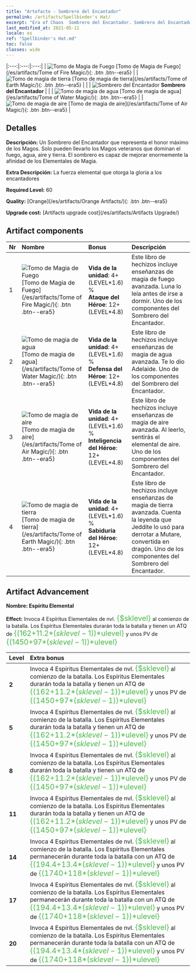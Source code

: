 ```yaml
---
title: "Artefacto - Sombrero del Encantador"
permalink: /artifacts/Spellbinder's Hat/
excerpt: "Era of Chaos  Sombrero del Encantador. Sombrero del Encantador Un Sombrero del Encantador que representa el honor máximo de los Magos. Solo pueden llevarlo los Magos veteranos que dominan el fuego, agua, aire y tierra. El sombrero es capaz de mejorar enormemente la afinidad de los Elementales de Magia."
last_modified_at: 2021-05-11
locale: es
ref: "Spellbinder's Hat.md"
toc: false
classes: wide
---
```


  |:---:|:---:|:---:| 
  | ![Tomo de Magia de Fuego](/images/t/artifact_40461.png) [Tomo de Magia de Fuego](/es/artifacts/Tome of Fire Magic/){: .btn .btn--era5} |   | ![Tomo de magia de tierra](/images/t/artifact_40464.png) [Tomo de magia de tierra](/es/artifacts/Tome of Earth Magic/){: .btn .btn--era5} | 
  |   | ![Sombrero del Encantador](/images/t/icon_artifact_46.png) **Sombrero del Encantador** |  | 
  | ![Tomo de magia de agua](/images/t/artifact_40462.png) [Tomo de magia de agua](/es/artifacts/Tome of Water Magic/){: .btn .btn--era5} |   | ![Tomo de magia de aire](/images/t/artifact_40463.png) [Tomo de magia de aire](/es/artifacts/Tome of Air Magic/){: .btn .btn--era5} | 


## Detalles

 **Descripción:** Un Sombrero del Encantador que representa el honor máximo de los Magos. Solo pueden llevarlo los Magos veteranos que dominan el fuego, agua, aire y tierra. El sombrero es capaz de mejorar enormemente la afinidad de los Elementales de Magia.

 **Extra Descripción:** La fuerza elemental que otorga la gloria a los encantadores

 **Required Level:** 60

 **Quality:** [Orange](/es/artifacts/Orange Artifacts/){: .btn .btn--era5}

 **Upgrade cost:** [Artifacts upgrade cost](/es/artifacts/Artifacts Upgrade/)



## Artifact components

  | Nr |    Nombre    |   Bonus | Descripción | 
  |:---|:-----------|:--------|:------------| 
  | 1 | ![Tomo de Magia de Fuego](/images/t/artifact_40461.png) [Tomo de Magia de Fuego](/es/artifacts/Tome of Fire Magic/){: .btn .btn--era5} | **Vida de la unidad**: 4+(LEVEL\*1.6) %<br/>**Ataque del Héroe**: 12+(LEVEL\*4.8) | Este libro de hechizos incluye enseñanzas de magia de fuego avanzada. Luna lo leía antes de irse a dormir. Uno de los componentes del Sombrero del Encantador. | 
  | 2 | ![Tomo de magia de agua](/images/t/artifact_40462.png) [Tomo de magia de agua](/es/artifacts/Tome of Water Magic/){: .btn .btn--era5} | **Vida de la unidad**: 4+(LEVEL\*1.6) %<br/>**Defensa del Héroe**: 12+(LEVEL\*4.8) | Este libro de hechizos incluye enseñanzas de magia de agua avanzada. Te lo dio Adelaide. Uno de los componentes del Sombrero del Encantador. | 
  | 3 | ![Tomo de magia de aire](/images/t/artifact_40463.png) [Tomo de magia de aire](/es/artifacts/Tome of Air Magic/){: .btn .btn--era5} | **Vida de la unidad**: 4+(LEVEL\*1.6) %<br/>**Inteligencia del Héroe**: 12+(LEVEL\*4.8) | Este libro de hechizos incluye enseñanzas de magia de aire avanzada. Al leerlo, sentirás el elemental de aire. Uno de los componentes del Sombrero del Encantador. | 
  | 4 | ![Tomo de magia de tierra](/images/t/artifact_40464.png) [Tomo de magia de tierra](/es/artifacts/Tome of Earth Magic/){: .btn .btn--era5} | **Vida de la unidad**: 4+(LEVEL\*1.6) %<br/>**Sabiduría del Héroe**: 12+(LEVEL\*4.8) | Este libro de hechizos incluye enseñanzas de magia de tierra avanzada. Cuenta la leyenda que Jeddite lo usó para derrotar a Mutare, convertida en dragón. Uno de los componentes del Sombrero del Encantador. | 


## Artifact Advancement

 **Nombre: Espíritu Elemental**

 **Effect:** Invoca 4 Espíritus Elementales de nvl. <span style="color: #48b946;font-size:20px">{$sklevel}</span> al comienzo de la batalla. Los Espíritus Elementales durarán toda la batalla y tienen un ATQ de <span style="color: #48b946;font-size:20px">{(162+11.2*($sklevel-1))*$ulevel}</span> y unos PV de <span style="color: #48b946;font-size:20px">{(1450+97*($sklevel-1))*$ulevel}</span>

  |  Level  |    Extra bonus  | 
  |:--------|:----------------| 
  | **2** | Invoca 4 Espíritus Elementales de nvl. <span style="color: #48b946;font-size:20px">{$sklevel}</span> al comienzo de la batalla. Los Espíritus Elementales durarán toda la batalla y tienen un ATQ de <span style="color: #48b946;font-size:20px">{(162+11.2*($sklevel-1))*$ulevel}</span> y unos PV de <span style="color: #48b946;font-size:20px">{(1450+97*($sklevel-1))*$ulevel}</span> | 
  | **5** | Invoca 4 Espíritus Elementales de nvl. <span style="color: #48b946;font-size:20px">{$sklevel}</span> al comienzo de la batalla. Los Espíritus Elementales durarán toda la batalla y tienen un ATQ de <span style="color: #48b946;font-size:20px">{(162+11.2*($sklevel-1))*$ulevel}</span> y unos PV de <span style="color: #48b946;font-size:20px">{(1450+97*($sklevel-1))*$ulevel}</span> | 
  | **8** | Invoca 4 Espíritus Elementales de nvl. <span style="color: #48b946;font-size:20px">{$sklevel}</span> al comienzo de la batalla. Los Espíritus Elementales durarán toda la batalla y tienen un ATQ de <span style="color: #48b946;font-size:20px">{(162+11.2*($sklevel-1))*$ulevel}</span> y unos PV de <span style="color: #48b946;font-size:20px">{(1450+97*($sklevel-1))*$ulevel}</span> | 
  | **11** | Invoca 4 Espíritus Elementales de nvl. <span style="color: #48b946;font-size:20px">{$sklevel}</span> al comienzo de la batalla. Los Espíritus Elementales durarán toda la batalla y tienen un ATQ de <span style="color: #48b946;font-size:20px">{(162+11.2*($sklevel-1))*$ulevel}</span> y unos PV de <span style="color: #48b946;font-size:20px">{(1450+97*($sklevel-1))*$ulevel}</span> | 
  | **14** | Invoca 4 Espíritus Elementales de nvl. <span style="color: #48b946;font-size:20px">{$sklevel}</span> al comienzo de la batalla. Los Espíritus Elementales permanecerán durante toda la batalla con un ATQ de <span style="color: #48b946;font-size:20px">{(194.4+13.4*($sklevel-1))*$ulevel}</span> y unos PV de <span style="color: #48b946;font-size:20px">{(1740+118*($sklevel-1))*$ulevel}</span> | 
  | **17** | Invoca 4 Espíritus Elementales de nvl. <span style="color: #48b946;font-size:20px">{$sklevel}</span> al comienzo de la batalla. Los Espíritus Elementales permanecerán durante toda la batalla con un ATQ de <span style="color: #48b946;font-size:20px">{(194.4+13.4*($sklevel-1))*$ulevel}</span> y unos PV de <span style="color: #48b946;font-size:20px">{(1740+118*($sklevel-1))*$ulevel}</span> | 
  | **20** | Invoca 4 Espíritus Elementales de nvl. <span style="color: #48b946;font-size:20px">{$sklevel}</span> al comienzo de la batalla. Los Espíritus Elementales permanecerán durante toda la batalla con un ATQ de <span style="color: #48b946;font-size:20px">{(194.4+13.4*($sklevel-1))*$ulevel}</span> y unos PV de <span style="color: #48b946;font-size:20px">{(1740+118*($sklevel-1))*$ulevel}</span> | 
